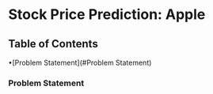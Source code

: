 # Stock Price Prediction: Apple 

## Table of Contents

 •[Problem Statement](#Problem Statement) 

### Problem Statement
